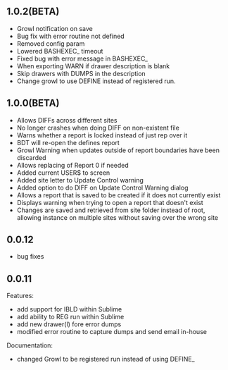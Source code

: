 ## 1.0.2(BETA)
  - Growl notification on save
  - Bug fix with error routine not defined
  - Removed config param <appbuilds>
  - Lowered BASHEXEC_ timeout
  - Fixed bug with error message in BASHEXEC_
  - When exporting WARN if drawer description is blank
  - Skip drawers with DUMPS in the description
  - Change growl to use DEFINE instead of registered run.

## 1.0.0(BETA)
  - Allows DIFFs across different sites
  - No longer crashes when doing DIFF on non-existent file
  - Warns whether a report is locked instead of just rep over it
  - BDT will re-open the defines report
  - Growl Warning when updates outside of report boundaries have been discarded
  - Allows replacing of Report 0 if needed
  - Added current USER$ to screen
  - Added site letter to Update Control warning
  - Added option to do DIFF on Update Control Warning dialog
  - Allows a report that is saved to be created if it does not currently exist
  - Displays warning when trying to open a report that doesn't exist
  - Changes are saved and retrieved from site folder instead of root, allowing instance on multiple sites without saving over the wrong site

## 0.0.12
  - bug fixes

## 0.0.11

Features:

  - add support for IBLD within Sublime
  - add ability to REG run within Sublime
  - add new drawer(I) fore error dumps
  - modified error routine to capture dumps and send email in-house

Documentation:

  - changed Growl to be registered run instead of using DEFINE_

